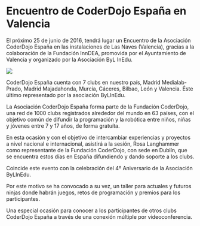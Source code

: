 # Encuentro de CoderDojo España en Valencia

El próximo 25 de junio de 2016, tendrá lugar un Encuentro de la Asociación CoderDojo España en las instalaciones de Las Naves (Valencia), gracias a la colaboración de la Fundación InnDEA, promovida por el Ayuntamiento de Valencia y organizado por la Asociación ByL InEdu.

![](cartel-coderdojo-valencia.png)

CoderDojo España cuenta con 7 clubs en nuestro país, Madrid Medialab-Prado, Madrid Majadahonda, Murcia, Cáceres, Bilbao, León y Valencia. Éste último representado por la asociación ByLInEdu.

La Asociación CoderDojo España forma parte de la Fundación CoderDojo, una red de 1000 clubs registrados alrededor del mundo en 63 países, con el objetivo común de difundir la programación y la robótica entre niños, niñas y jóvenes entre 7 y 17 años, de forma gratuíta.

En esta ocasión y con el objetivo de intercambiar experiencias y proyectos a nivel nacional e internacional, asistirá a la sesión, Rosa Langhammer como representante de la Fundación CoderDojo, con sede en Dublín, que se encuentra estos días en España difundiendo y dando soporte a los clubs.

Coincide este evento con la celebración del 4º Aniversario de la Asociación ByLInEdu.

Por este motivo se ha convocado a su vez, un taller para actuales y futuros ninjas donde habrán juegos, retos de programación y premios para los participantes.

Una especial ocasión para conocer a los participantes de otros clubs CoderDojo España a través de una conexión múltiple por videoconferencia.
